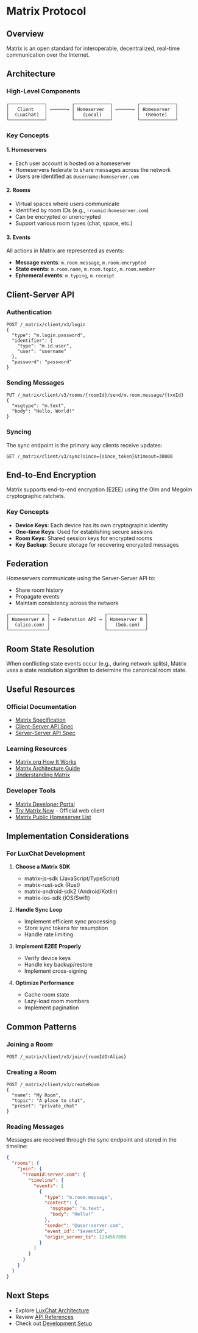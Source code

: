 # Matrix Protocol

## Overview

Matrix is an open standard for interoperable, decentralized, real-time communication over the Internet.

## Architecture

### High-Level Components

```
┌─────────────┐         ┌─────────────┐         ┌─────────────┐
│   Client    │ ←─────→ │ Homeserver  │ ←─────→ │ Homeserver  │
│  (LuxChat)  │         │   (Local)   │         │  (Remote)   │
└─────────────┘         └─────────────┘         └─────────────┘
```

### Key Concepts

#### 1. Homeservers
- Each user account is hosted on a homeserver
- Homeservers federate to share messages across the network
- Users are identified as `@username:homeserver.com`

#### 2. Rooms
- Virtual spaces where users communicate
- Identified by room IDs (e.g., `!roomid:homeserver.com`)
- Can be encrypted or unencrypted
- Support various room types (chat, space, etc.)

#### 3. Events
All actions in Matrix are represented as events:
- **Message events**: `m.room.message`, `m.room.encrypted`
- **State events**: `m.room.name`, `m.room.topic`, `m.room.member`
- **Ephemeral events**: `m.typing`, `m.receipt`

## Client-Server API

### Authentication

```
POST /_matrix/client/v3/login
{
  "type": "m.login.password",
  "identifier": {
    "type": "m.id.user",
    "user": "username"
  },
  "password": "password"
}
```

### Sending Messages

```
PUT /_matrix/client/v3/rooms/{roomId}/send/m.room.message/{txnId}
{
  "msgtype": "m.text",
  "body": "Hello, World!"
}
```

### Syncing

The sync endpoint is the primary way clients receive updates:

```
GET /_matrix/client/v3/sync?since={since_token}&timeout=30000
```

## End-to-End Encryption

Matrix supports end-to-end encryption (E2EE) using the Olm and Megolm cryptographic ratchets.

### Key Concepts

- **Device Keys**: Each device has its own cryptographic identity
- **One-time Keys**: Used for establishing secure sessions
- **Room Keys**: Shared session keys for encrypted rooms
- **Key Backup**: Secure storage for recovering encrypted messages

## Federation

Homeservers communicate using the Server-Server API to:
- Share room history
- Propagate events
- Maintain consistency across the network

```
┌──────────────┐                    ┌──────────────┐
│ Homeserver A │ ← Federation API → │ Homeserver B │
│  (alice.com) │                    │   (bob.com)  │
└──────────────┘                    └──────────────┘
```

## Room State Resolution

When conflicting state events occur (e.g., during network splits), Matrix uses a state resolution algorithm to determine the canonical room state.

## Useful Resources

### Official Documentation
- [Matrix Specification](https://spec.matrix.org/)
- [Client-Server API Spec](https://spec.matrix.org/latest/client-server-api/)
- [Server-Server API Spec](https://spec.matrix.org/latest/server-server-api/)

### Learning Resources
- [Matrix.org How It Works](https://matrix.org/docs/guides/introduction)
- [Matrix Architecture Guide](https://matrix.org/docs/guides/core-architecture)
- [Understanding Matrix](https://matrix.org/docs/matrix-concepts/)

### Developer Tools
- [Matrix Developer Portal](https://matrix.org/docs/develop)
- [Try Matrix Now](https://app.element.io/) - Official web client
- [Matrix Public Homeserver List](https://servers.joinmatrix.org/)

## Implementation Considerations

### For LuxChat Development

1. **Choose a Matrix SDK**
   - matrix-js-sdk (JavaScript/TypeScript)
   - matrix-rust-sdk (Rust)
   - matrix-android-sdk2 (Android/Kotlin)
   - matrix-ios-sdk (iOS/Swift)

2. **Handle Sync Loop**
   - Implement efficient sync processing
   - Store sync tokens for resumption
   - Handle rate limiting

3. **Implement E2EE Properly**
   - Verify device keys
   - Handle key backup/restore
   - Implement cross-signing

4. **Optimize Performance**
   - Cache room state
   - Lazy-load room members
   - Implement pagination

## Common Patterns

### Joining a Room

```
POST /_matrix/client/v3/join/{roomIdOrAlias}
```

### Creating a Room

```
POST /_matrix/client/v3/createRoom
{
  "name": "My Room",
  "topic": "A place to chat",
  "preset": "private_chat"
}
```

### Reading Messages

Messages are received through the sync endpoint and stored in the timeline:

```json
{
  "rooms": {
    "join": {
      "!roomId:server.com": {
        "timeline": {
          "events": [
            {
              "type": "m.room.message",
              "content": {
                "msgtype": "m.text",
                "body": "Hello!"
              },
              "sender": "@user:server.com",
              "event_id": "$eventId",
              "origin_server_ts": 1234567890
            }
          ]
        }
      }
    }
  }
}
```

## Next Steps

- Explore [LuxChat Architecture](./luxchat-architecture.md)
- Review [API References](./api-references.md)
- Check out [Development Setup](./development-setup.md)
